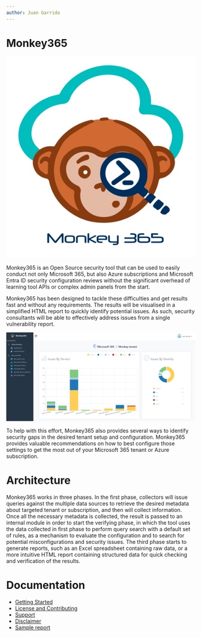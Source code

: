 ```yaml
---
author: Juan Garrido
---
```


# Monkey365

<div class="center">
<img src='assets/images/monkey365.png' />
</div>


Monkey365 is an Open Source security tool that can be used to easily conduct not only Microsoft 365, but also Azure subscriptions and Microsoft Entra ID security configuration reviews without the significant overhead of learning tool APIs or complex admin panels from the start.

Monkey365 has been designed to tackle these difficulties and get results fast and without any requirements. The results will be visualised in a simplified HTML report to quickly identify potential issues. As such, security consultants will be able to effectively address issues from a single vulnerability report.

![](assets/images/htmlreport.png)

To help with this effort, Monkey365 also provides several ways to identify security gaps in the desired tenant setup and configuration. Monkey365 provides valuable recommendations on how to best configure those settings to get the most out of your Microsoft 365 tenant or Azure subscription.

# Architecture

Monkey365 works in three phases. In the first phase, collectors will issue queries against the multiple data sources to retrieve the desired metadata about targeted tenant or subscription, and then will collect information. Once all the necessary metadata is collected, the result is passed to an internal module in order to start the verifying phase, in which the tool uses the data collected in first phase to perform query search with a default set of rules, as a mechanism to evaluate the configuration and to search for potential misconfigurations and security issues. The third phase starts to generate reports, such as an Excel spreadsheet containing raw data, or a more intuitive HTML report containing structured data for quick checking and verification of the results.

# Documentation

* [Getting Started](install-instructions)
* [License and Contributing](license-contributing)
* [Support](support)
* [Disclaimer](disclaimer)
* [Sample report](sample/Monkey365.html)